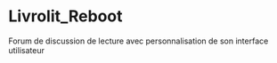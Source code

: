 # Livrolit_Reboot
 Forum de discussion de lecture avec personnalisation de son interface utilisateur
